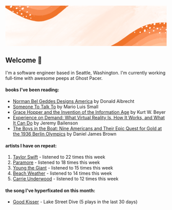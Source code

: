 ![](https://github.com/grace-raper/grace-raper/blob/main/github-readme-header.gif)
## Welcome 👋
I'm a software engineer based in Seattle, Washington. I'm currently working full-time with awesome peeps at Ghost Pacer.

#### books I've been reading:
   <!-- GOODREADS-LIST:START -->
- [Norman Bel Geddes Designs America](https://www.goodreads.com/review/show/5412346892?utm_medium=api&utm_source=rss) by Donald Albrecht
- [Someone To Talk To](https://www.goodreads.com/review/show/5229826920?utm_medium=api&utm_source=rss) by Mario Luis Small
- [Grace Hopper and the Invention of the Information Age](https://www.goodreads.com/review/show/5229825858?utm_medium=api&utm_source=rss) by Kurt W. Beyer
- [Experience on Demand: What Virtual Reality Is, How It Works, and What It Can Do](https://www.goodreads.com/review/show/4903740586?utm_medium=api&utm_source=rss) by Jeremy Bailenson
- [The Boys in the Boat: Nine Americans and Their Epic Quest for Gold at the 1936 Berlin Olympics](https://www.goodreads.com/review/show/4992690226?utm_medium=api&utm_source=rss) by Daniel James Brown
<!-- GOODREADS-LIST:END -->

#### artists I have on repeat:
<!-- LASTFM-TOP-ARTIST:START -->
1. [Taylor Swift](https://www.last.fm/music/Taylor+Swift) - listened to 22 times this week
2. [Paramore](https://www.last.fm/music/Paramore) - listened to 18 times this week
3. [Young the Giant](https://www.last.fm/music/Young+the+Giant) - listened to 15 times this week
4. [Beach Weather](https://www.last.fm/music/Beach+Weather) - listened to 14 times this week
5. [Carrie Underwood](https://www.last.fm/music/Carrie+Underwood) - listened to 12 times this week
<!-- LASTFM-TOP-ARTIST:STOP -->

#### the song I've hyperfixated on this month:
<!-- LASTFM-TOP-TRACK:START -->
* [Good Kisser](https://www.last.fm/music/Lake+Street+Dive/_/Good+Kisser) - Lake Street Dive (5 plays in the last 30 days)
<!-- LASTFM-TOP-TRACK:END -->

<!--
**grace-raper/grace-raper** is a ✨ _special_ ✨ repository because its `README.md` (this file) appears on your GitHub profile.

Here are some ideas to get you started:

- 🔭 I’m currently working on ...
- 🌱 I’m currently learning ...
- 👯 I’m looking to collaborate on ...
- 🤔 I’m looking for help with ...
- 💬 Ask me about ...
- 📫 How to reach me: ...
- 😄 Pronouns: ...
- ⚡ Fun fact: ...
- 🔭 I’m currently on a journey to build **great** things
- 🌱 I’m currently learning **everything** 🤓
- 🤝 I’m looking for help with **finding projects to contribute to!**
- 💬 Ask me about **open source, web development, and community management**
- 📫 Reach me out at
<div>
<details>
  <summary>🧑 More about me</summary>
</details>
</p>
-->
